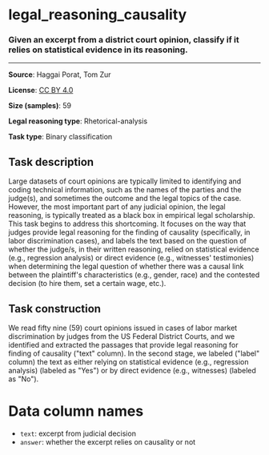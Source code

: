 # legal_reasoning_causality

### Given an excerpt from a district court opinion, classify if it relies on statistical evidence in its reasoning.
---



**Source**: Haggai Porat, Tom Zur

**License**: [CC BY 4.0](https://creativecommons.org/licenses/by/4.0/)

**Size (samples)**: 59

**Legal reasoning type**: Rhetorical-analysis

**Task type**: Binary classification

## Task description

Large datasets of court opinions are typically limited to identifying and coding technical information, such as the names of the parties and the judge(s), and sometimes the outcome and the legal topics of the case. However, the most important part of any judicial opinion, the legal reasoning, is typically treated as a black box in empirical legal scholarship. This task begins to address this shortcoming. It focuses on the way that judges provide legal reasoning for the finding of causality (specifically, in labor discrimination cases), and labels the text based on the question of whether the judge/s, in their written reasoning, relied on statistical evidence (e.g., regression analysis) or direct evidence (e.g., witnesses' testimonies) when determining the legal question of whether there was a causal link between the plaintiff's characteristics (e.g., gender, race) and the contested decision (to hire them, set a certain wage, etc.).

## Task construction

We read fifty nine (59) court opinions issued in cases of labor market discrimination by judges from the US Federal District Courts, and we identified and extracted the passages that provide legal reasoning for finding of causality ("text" column). In the second stage, we labeled ("label" column) the text as either relying on statistical evidence (e.g., regression analysis) (labeled as "Yes") or by direct evidence (e.g., witnesses) (labeled as "No").

# Data column names
- `text`: excerpt from judicial decision
- `answer`: whether the excerpt relies on causality or not